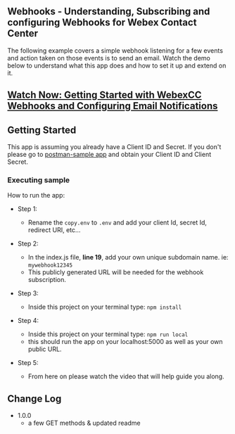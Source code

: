 ## Webhooks - Understanding, Subscribing and configuring Webhooks for Webex Contact Center

The following example covers a simple webhook listening for a few events and action taken on those events is to send an email.
Watch the demo below to understand what this app does and how to set it up and extend on it.

## [Watch Now: Getting Started with WebexCC Webhooks and Configuring Email Notifications](https://app.vidcast.io/share/09d59095-c849-44e0-ac61-eb7bbb469473)

## Getting Started

This app is assuming you already have a Client ID and Secret. If you don't please go to [postman-sample app](https://github.com/CiscoDevNet/webex-contact-center-api-samples/tree/main/postman-sample) and obtain your Client ID and Client Secret.

### Executing sample

How to run the app:

- Step 1:

  - Rename the `copy.env` to `.env` and add your client Id, secret Id, redirect URI, etc...

- Step 2:

  - In the index.js file, **line 19**, add your own unique subdomain name. ie: `mywebhook12345`
  - This publicly generated URL will be needed for the webhook subscription.

- Step 3:

  - Inside this project on your terminal type: `npm install`

- Step 4:

  - Inside this project on your terminal type: `npm run local`
  - this should run the app on your localhost:5000 as well as your own public URL.

- Step 5:
  - From here on please watch the video that will help guide you along.

## Change Log

- 1.0.0
  - a few GET methods & updated readme
